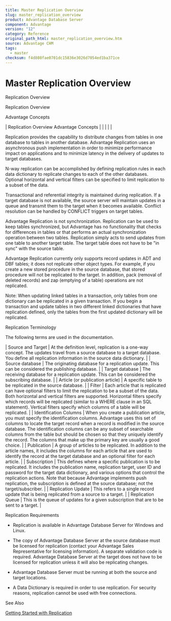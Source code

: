 ```yaml
---
title: Master Replication Overview
slug: master_replication_overview
product: Advantage Database Server
component: Advantage
version: "12"
category: Reference
original_path_html: master_replication_overview.htm
source: Advantage CHM
tags:
  - master
checksum: f4d808fae0701dc15836e3026d7054ed1ba371ce
---
```


# Master Replication Overview

Replication Overview

Replication Overview

Advantage Concepts

| Replication Overview  Advantage Concepts |  |  |  |  |

Replication provides the capability to distribute changes from tables in one database to tables in another database. Advantage Replication uses an asynchronous push implementation in order to minimize performance impact on applications and to minimize latency in the delivery of updates to target databases.

N-way replication can be accomplished by defining replication rules in each data dictionary to replicate changes to each of the other databases. Optional horizontal and vertical filters can be specified to limit replication to a subset of the data.

Transactional and referential integrity is maintained during replication. If a target database is not available, the source server will maintain updates in a queue and transmit them to the target when it becomes available. Conflict resolution can be handled by CONFLICT triggers on target tables.

Advantage Replication is not synchronization. Replication can be used to keep tables synchronized, but Advantage has no functionality that checks for differences in tables or that performs an actual synchronization operation between two tables. Replication simply acts to send updates from one table to another target table. The target table does not have to be "in sync" with the source table.

Advantage Replication currently only supports record updates in ADT and DBF tables; it does not replicate other object types. For example, if you create a new stored procedure in the source database, that stored procedure will not be replicated to the target. In addition, pack (removal of deleted records) and zap (emptying of a table) operations are not replicated.

Note: When updating linked tables in a transaction, only tables from one dictionary can be replicated in a given transaction. If you begin a transaction and update tables in two different linked dictionaries that have replication defined, only the tables from the first updated dictionary will be replicated.

Replication Terminology

The following terms are used in the documentation.

| Source and Target | At the definition level, replication is a one-way concept. The updates travel from a source database to a target database. You define all replication information in the source data dictionary. |
| Source database | The originating database for a replication update. This can be considered the publishing database. |
| Target database | The receiving database for a replication update. This can be considered the subscribing database. |
| Article (or publication article) | A specific table to be replicated in the source database. |
| Filter | Each article that is replicated can have optional filters to limit the replication to be a subset of the data. Both horizontal and vertical filters are supported. Horizontal filters specify which records will be replicated (similar to a WHERE clause in an SQL statement). Vertical filters specify which columns of a table will be replicated. |
| Identification Columns | When you create a publication article, you must specify the identification columns. Advantage uses this set of columns to locate the target record when a record is modified in the source database. The identification columns can be any subset of searchable columns from the table but should be chosen so that they uniquely identify the record. The columns that make up the primary key are usually a good choice. |
| Publication | A group of articles to be replicated. In addition to the article names, it includes the columns for each article that are used to identify the record at the target database and an optional filter for each article. |
| Subscription | This defines where a specific publication is to be replicated. It includes the publication name, replication target, user ID and password for the target data dictionary, and various options that control the replication actions. Note that because Advantage implements push replication, the subscription is defined at the source database; not the target/subscriber. |
| Replication Update | This refers to a single record update that is being replicated from a source to a target. |
| Replication Queue | This is the queue of updates for a given subscription that are to be sent to a target. |

Replication Requirements

- Replication is available in Advantage Database Server for Windows and Linux.

- The copy of Advantage Database Server at the source database must be licensed for replication (contact your Advantage Sales Representative for licensing information). A separate validation code is required. Advantage Database Server at the target does not have to be licensed for replication unless it will also be replicating changes.

- Advantage Database Server must be running at both the source and target locations.

- A Data Dictionary is required in order to use replication. For security reasons, replication cannot be used with free connections.

See Also

[Getting Started with Replication](master_getting_started_with_replication.md)
